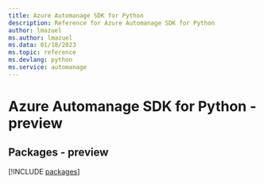 ```yaml
---
title: Azure Automanage SDK for Python
description: Reference for Azure Automanage SDK for Python
author: lmazuel
ms.author: lmazuel
ms.data: 01/18/2023
ms.topic: reference
ms.devlang: python
ms.service: automanage
---
```

# Azure Automanage SDK for Python - preview
## Packages - preview
[!INCLUDE [packages](automanage-index.md)]